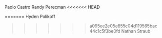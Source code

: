Paolo Castro
Randy Perecman
<<<<<<< HEAD


=======
Hyden Polikoff
>>>>>>> a095ee2e05e855c04d119565bac44c1c5f3be0fd
Nathan Straub
